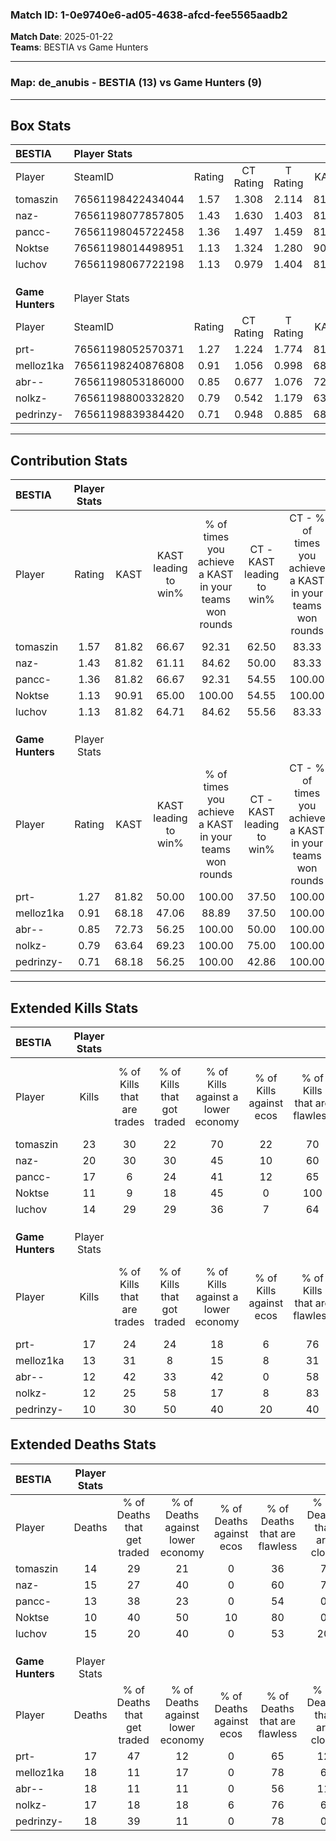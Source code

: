 ### Match ID: 1-0e9740e6-ad05-4638-afcd-fee5565aadb2  
**Match Date**: 2025-01-22  
**Teams**: BESTIA vs Game Hunters  

---  

### **Map**: de_anubis - BESTIA (13) vs Game Hunters (9)  
---  

## Box Stats  

| **BESTIA**       | Player Stats      |        |           |          |       |       |       |         |        |      |     |
| :- | :- | :-: | :-: | :-: | :-: | :-: | :-: | :-: | :-: | :-: | :-: |
| Player           | SteamID           | Rating | CT Rating | T Rating | KAST  |  ADR  | Kills | Assists | Deaths | K/D  | HS% |
| tomaszin         | 76561198422434044 |  1.57  |   1.308   |  2.114   | 81.82 | 101.3 |  23   |    6    |   14   | 1.64 | 13  |
| naz-             | 76561198077857805 |  1.43  |   1.630   |  1.403   | 81.82 | 100.6 |  20   |    6    |   15   | 1.33 | 25  |
| pancc-           | 76561198045722458 |  1.36  |   1.497   |  1.459   | 81.82 | 95.8  |  17   |    9    |   13   | 1.31 | 52  |
| Noktse           | 76561198014498951 |  1.13  |   1.324   |  1.280   | 90.91 | 60.7  |  11   |    4    |   10   | 1.10 | 36  |
| luchov           | 76561198067722198 |  1.13  |   0.979   |  1.404   | 81.82 | 76.6  |  14   |    9    |   15   | 0.93 | 71  |
|                  |                   |        |           |          |       |       |       |         |        |      |     |
|                  |                   |        |           |          |       |       |       |         |        |      |     |
|                  |                   |        |           |          |       |       |       |         |        |      |     |
| **Game Hunters** | Player Stats      |        |           |          |       |       |       |         |        |      |     |
| Player           | SteamID           | Rating | CT Rating | T Rating | KAST  |  ADR  | Kills | Assists | Deaths | K/D  | HS% |
| prt-             | 76561198052570371 |  1.27  |   1.224   |  1.774   | 81.82 | 104.7 |  17   |    4    |   17   | 1.00 | 70  |
| melloz1ka        | 76561198240876808 |  0.91  |   1.056   |  0.998   | 68.18 | 79.0  |  13   |    5    |   18   | 0.72 | 46  |
| abr--            | 76561198053186000 |  0.85  |   0.677   |  1.076   | 72.73 | 61.0  |  12   |    5    |   18   | 0.67 | 41  |
| nolkz-           | 76561198800332820 |  0.79  |   0.542   |  1.179   | 63.64 | 57.6  |  12   |    5    |   17   | 0.71 | 50  |
| pedrinzy-        | 76561198839384420 |  0.71  |   0.948   |  0.885   | 68.18 | 52.2  |  10   |    6    |   18   | 0.56 | 80  |
---  

## Contribution Stats  

| **BESTIA**       | Player Stats |       |                      |                                                        |                           |                                                             |                          |                                                            |
| :- | :-: | :-: | :-: | :-: | :-: | :-: | :-: | :-: |
| Player           |    Rating    | KAST  | KAST leading to win% | % of times you achieve a KAST in your teams won rounds | CT - KAST leading to win% | CT - % of times you achieve a KAST in your teams won rounds | T - KAST leading to win% | T - % of times you achieve a KAST in your teams won rounds |
| tomaszin         |     1.57     | 81.82 |        66.67         |                         92.31                          |           62.50           |                            83.33                            |          70.00           |                           100.00                           |
| naz-             |     1.43     | 81.82 |        61.11         |                         84.62                          |           50.00           |                            83.33                            |          75.00           |                           85.71                            |
| pancc-           |     1.36     | 81.82 |        66.67         |                         92.31                          |           54.55           |                           100.00                            |          85.71           |                           85.71                            |
| Noktse           |     1.13     | 90.91 |        65.00         |                         100.00                         |           54.55           |                           100.00                            |          77.78           |                           100.00                           |
| luchov           |     1.13     | 81.82 |        64.71         |                         84.62                          |           55.56           |                            83.33                            |          75.00           |                           85.71                            |
|                  |              |       |                      |                                                        |                           |                                                             |                          |                                                            |
|                  |              |       |                      |                                                        |                           |                                                             |                          |                                                            |
|                  |              |       |                      |                                                        |                           |                                                             |                          |                                                            |
| **Game Hunters** | Player Stats |       |                      |                                                        |                           |                                                             |                          |                                                            |
| Player           |    Rating    | KAST  | KAST leading to win% | % of times you achieve a KAST in your teams won rounds | CT - KAST leading to win% | CT - % of times you achieve a KAST in your teams won rounds | T - KAST leading to win% | T - % of times you achieve a KAST in your teams won rounds |
| prt-             |     1.27     | 81.82 |        50.00         |                         100.00                         |           37.50           |                           100.00                            |          60.00           |                           100.00                           |
| melloz1ka        |     0.91     | 68.18 |        47.06         |                         88.89                          |           37.50           |                           100.00                            |          55.56           |                           83.33                            |
| abr--            |     0.85     | 72.73 |        56.25         |                         100.00                         |           50.00           |                           100.00                            |          60.00           |                           100.00                           |
| nolkz-           |     0.79     | 63.64 |        69.23         |                         100.00                         |           75.00           |                           100.00                            |          66.67           |                           100.00                           |
| pedrinzy-        |     0.71     | 68.18 |        56.25         |                         100.00                         |           42.86           |                           100.00                            |          66.67           |                           100.00                           |
---  

## Extended Kills Stats  

| **BESTIA**       | Player Stats |                            |                            |                                    |                         |                              |                                 |                                       |                    |           |
| :- | :-: | :-: | :-: | :-: | :-: | :-: | :-: | :-: | :-: | :-: |
| Player           |    Kills     | % of Kills that are trades | % of Kills that got traded | % of Kills against a lower economy | % of Kills against ecos | % of Kills that are flawless | % of Kills that are close duels | % of Kills that are assisted by flash | Pistol Round Kills | AWP Kills |
| tomaszin         |      23      |             30             |             22             |                 70                 |           22            |              70              |                0                |                   0                   |         0          |     0     |
| naz-             |      20      |             30             |             30             |                 45                 |           10            |              60              |               15                |                   0                   |         0          |     1     |
| pancc-           |      17      |             6              |             24             |                 41                 |           12            |              65              |                6                |                   6                   |         0          |     1     |
| Noktse           |      11      |             9              |             18             |                 45                 |            0            |             100              |                9                |                   0                   |         6          |     0     |
| luchov           |      14      |             29             |             29             |                 36                 |            7            |              64              |                7                |                   0                   |         0          |     1     |
|                  |              |                            |                            |                                    |                         |                              |                                 |                                       |                    |           |
|                  |              |                            |                            |                                    |                         |                              |                                 |                                       |                    |           |
|                  |              |                            |                            |                                    |                         |                              |                                 |                                       |                    |           |
| **Game Hunters** | Player Stats |                            |                            |                                    |                         |                              |                                 |                                       |                    |           |
| Player           |    Kills     | % of Kills that are trades | % of Kills that got traded | % of Kills against a lower economy | % of Kills against ecos | % of Kills that are flawless | % of Kills that are close duels | % of Kills that are assisted by flash | Pistol Round Kills | AWP Kills |
| prt-             |      17      |             24             |             24             |                 18                 |            6            |              76              |                0                |                   0                   |         0          |     4     |
| melloz1ka        |      13      |             31             |             8              |                 15                 |            8            |              31              |               15                |                   0                   |         3          |     1     |
| abr--            |      12      |             42             |             33             |                 42                 |            0            |              58              |               17                |                   8                   |         0          |     0     |
| nolkz-           |      12      |             25             |             58             |                 17                 |            8            |              83              |                0                |                  25                   |         0          |     2     |
| pedrinzy-        |      10      |             30             |             50             |                 40                 |           20            |              40              |               10                |                   0                   |         0          |     1     |
## Extended Deaths Stats  

| **BESTIA**       | Player Stats |                             |                                   |                          |                               |                            |                           |               |
| :- | :-: | :-: | :-: | :-: | :-: | :-: | :-: | :-: |
| Player           |    Deaths    | % of Deaths that get traded | % of Deaths against lower economy | % of Deaths against ecos | % of Deaths that are flawless | % of Deaths that are close | % of Deaths while blinded | Deaths to AWP |
| tomaszin         |      14      |             29              |                21                 |            0             |              36               |             7              |             7             |       2       |
| naz-             |      15      |             27              |                40                 |            0             |              60               |             7              |             7             |       0       |
| pancc-           |      13      |             38              |                23                 |            0             |              54               |             0              |             0             |       0       |
| Noktse           |      10      |             40              |                50                 |            10            |              80               |             0              |             0             |       0       |
| luchov           |      15      |             20              |                40                 |            0             |              53               |             20             |            13             |       1       |
|                  |              |                             |                                   |                          |                               |                            |                           |               |
|                  |              |                             |                                   |                          |                               |                            |                           |               |
|                  |              |                             |                                   |                          |                               |                            |                           |               |
| **Game Hunters** | Player Stats |                             |                                   |                          |                               |                            |                           |               |
| Player           |    Deaths    | % of Deaths that get traded | % of Deaths against lower economy | % of Deaths against ecos | % of Deaths that are flawless | % of Deaths that are close | % of Deaths while blinded | Deaths to AWP |
| prt-             |      17      |             47              |                12                 |            0             |              65               |             12             |             0             |       1       |
| melloz1ka        |      18      |             11              |                17                 |            0             |              78               |             6              |             6             |       4       |
| abr--            |      18      |             11              |                11                 |            0             |              56               |             11             |             0             |       0       |
| nolkz-           |      17      |             18              |                18                 |            6             |              76               |             6              |             0             |       0       |
| pedrinzy-        |      18      |             39              |                11                 |            0             |              78               |             0              |             0             |       1       |
